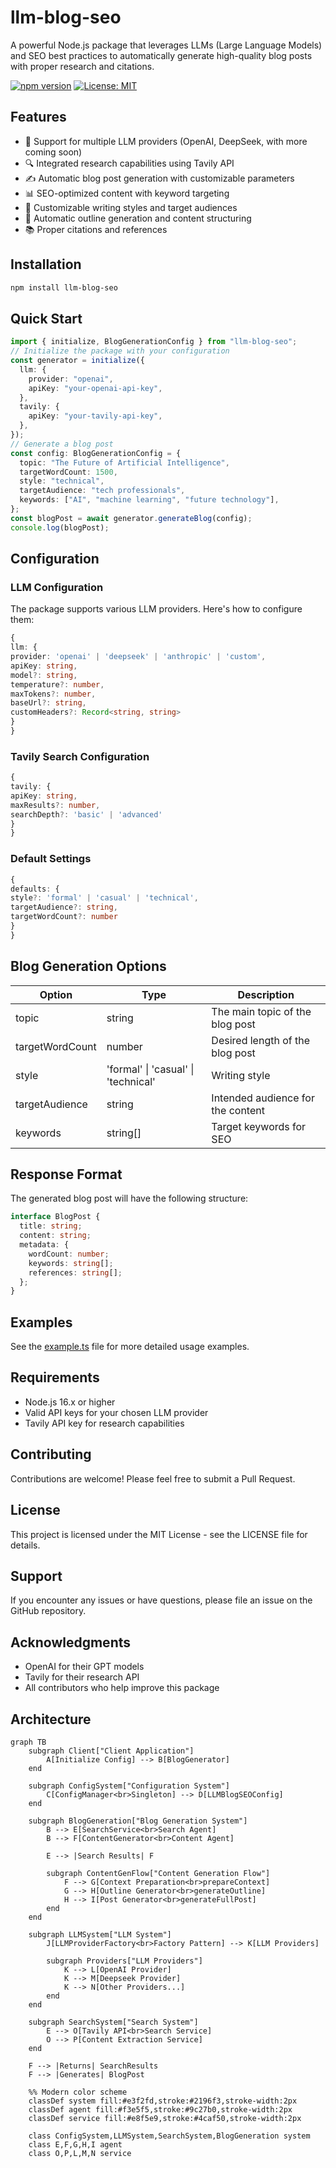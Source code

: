 # llm-blog-seo

A powerful Node.js package that leverages LLMs (Large Language Models) and SEO best practices to automatically generate high-quality blog posts with proper research and citations.

[![npm version](https://badge.fury.io/js/llm-blog-seo.svg)](https://badge.fury.io/js/llm-blog-seo)
[![License: MIT](https://img.shields.io/badge/License-MIT-yellow.svg)](https://opensource.org/licenses/MIT)

## Features

- 🤖 Support for multiple LLM providers (OpenAI, DeepSeek, with more coming soon)
- 🔍 Integrated research capabilities using Tavily API
- ✍️ Automatic blog post generation with customizable parameters
- 📊 SEO-optimized content with keyword targeting
- 🎯 Customizable writing styles and target audiences
- 📝 Automatic outline generation and content structuring
- 📚 Proper citations and references

## Installation

```bash
npm install llm-blog-seo
```

## Quick Start

```typescript
import { initialize, BlogGenerationConfig } from "llm-blog-seo";
// Initialize the package with your configuration
const generator = initialize({
  llm: {
    provider: "openai",
    apiKey: "your-openai-api-key",
  },
  tavily: {
    apiKey: "your-tavily-api-key",
  },
});
// Generate a blog post
const config: BlogGenerationConfig = {
  topic: "The Future of Artificial Intelligence",
  targetWordCount: 1500,
  style: "technical",
  targetAudience: "tech professionals",
  keywords: ["AI", "machine learning", "future technology"],
};
const blogPost = await generator.generateBlog(config);
console.log(blogPost);
```

## Configuration

### LLM Configuration

The package supports various LLM providers. Here's how to configure them:

```typescript
{
llm: {
provider: 'openai' | 'deepseek' | 'anthropic' | 'custom',
apiKey: string,
model?: string,
temperature?: number,
maxTokens?: number,
baseUrl?: string,
customHeaders?: Record<string, string>
}
}
```

### Tavily Search Configuration

```typescript
{
tavily: {
apiKey: string,
maxResults?: number,
searchDepth?: 'basic' | 'advanced'
}
}
```

### Default Settings

```typescript
{
defaults: {
style?: 'formal' | 'casual' | 'technical',
targetAudience?: string,
targetWordCount?: number
}
}
```

## Blog Generation Options

| Option          | Type                                | Description                       |
| --------------- | ----------------------------------- | --------------------------------- |
| topic           | string                              | The main topic of the blog post   |
| targetWordCount | number                              | Desired length of the blog post   |
| style           | 'formal' \| 'casual' \| 'technical' | Writing style                     |
| targetAudience  | string                              | Intended audience for the content |
| keywords        | string[]                            | Target keywords for SEO           |

## Response Format

The generated blog post will have the following structure:

```typescript
interface BlogPost {
  title: string;
  content: string;
  metadata: {
    wordCount: number;
    keywords: string[];
    references: string[];
  };
}
```

## Examples

See the [example.ts](src/example.ts) file for more detailed usage examples.

## Requirements

- Node.js 16.x or higher
- Valid API keys for your chosen LLM provider
- Tavily API key for research capabilities

## Contributing

Contributions are welcome! Please feel free to submit a Pull Request.

## License

This project is licensed under the MIT License - see the LICENSE file for details.

## Support

If you encounter any issues or have questions, please file an issue on the GitHub repository.

## Acknowledgments

- OpenAI for their GPT models
- Tavily for their research API
- All contributors who help improve this package

## Architecture

```mermaid
graph TB
    subgraph Client["Client Application"]
        A[Initialize Config] --> B[BlogGenerator]
    end

    subgraph ConfigSystem["Configuration System"]
        C[ConfigManager<br>Singleton] --> D[LLMBlogSEOConfig]
    end

    subgraph BlogGeneration["Blog Generation System"]
        B --> E[SearchService<br>Search Agent]
        B --> F[ContentGenerator<br>Content Agent]

        E --> |Search Results| F

        subgraph ContentGenFlow["Content Generation Flow"]
            F --> G[Context Preparation<br>prepareContext]
            G --> H[Outline Generator<br>generateOutline]
            H --> I[Post Generator<br>generateFullPost]
        end
    end

    subgraph LLMSystem["LLM System"]
        J[LLMProviderFactory<br>Factory Pattern] --> K[LLM Providers]

        subgraph Providers["LLM Providers"]
            K --> L[OpenAI Provider]
            K --> M[Deepseek Provider]
            K --> N[Other Providers...]
        end
    end

    subgraph SearchSystem["Search System"]
        E --> O[Tavily API<br>Search Service]
        O --> P[Content Extraction Service]
    end

    F --> |Returns| SearchResults
    F --> |Generates| BlogPost

    %% Modern color scheme
    classDef system fill:#e3f2fd,stroke:#2196f3,stroke-width:2px
    classDef agent fill:#f3e5f5,stroke:#9c27b0,stroke-width:2px
    classDef service fill:#e8f5e9,stroke:#4caf50,stroke-width:2px

    class ConfigSystem,LLMSystem,SearchSystem,BlogGeneration system
    class E,F,G,H,I agent
    class O,P,L,M,N service
```
